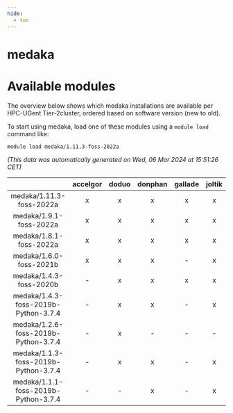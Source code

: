```yaml
---
hide:
  - toc
---
```


medaka
======

# Available modules


The overview below shows which medaka installations are available per HPC-UGent Tier-2cluster, ordered based on software version (new to old).

To start using medaka, load one of these modules using a `module load` command like:

```shell
module load medaka/1.11.3-foss-2022a
```

*(This data was automatically generated on Wed, 06 Mar 2024 at 15:51:26 CET)*  

| |accelgor|doduo|donphan|gallade|joltik|skitty|
| :---: | :---: | :---: | :---: | :---: | :---: | :---: |
|medaka/1.11.3-foss-2022a|x|x|x|x|x|x|
|medaka/1.9.1-foss-2022a|x|x|x|x|x|x|
|medaka/1.8.1-foss-2022a|x|x|x|x|x|x|
|medaka/1.6.0-foss-2021b|x|x|x|-|x|x|
|medaka/1.4.3-foss-2020b|-|x|x|x|x|x|
|medaka/1.4.3-foss-2019b-Python-3.7.4|-|x|x|-|x|x|
|medaka/1.2.6-foss-2019b-Python-3.7.4|-|x|-|-|-|-|
|medaka/1.1.3-foss-2019b-Python-3.7.4|-|x|x|-|x|x|
|medaka/1.1.1-foss-2019b-Python-3.7.4|-|-|x|-|x|x|
